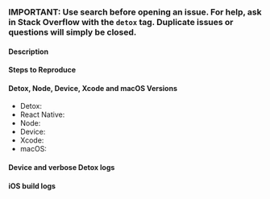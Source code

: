 ### IMPORTANT: Use search before opening an issue. For help, ask in Stack Overflow with the `detox` tag. Duplicate issues or questions will simply be closed.

<!---
Please fill this template before submitting an issue. This helps determine the issue cause much quicker.
Remove the sections that are not relevant to your issue.
If you are filing an enhancement request, you only need to fill the description section and can safely remove the other sections.
-->

#### Description
<!---
Provide a clear and concise description of your problem and what version of Detox you are using. In case of an enhancement request, please provide use cases where the required functionality would be useful.
-->

#### Steps to Reproduce
<!---
In case of a bug report, provide the steps necessary to reproduce the issue. If you are seeing a regression, try to provide the last known version where the issue did not reproduce.
If possible, please provide a small demo project that reproduces the issue, or attach a video with the reproduction - this would be very appreciated.
-->

#### Detox, Node, Device, Xcode and macOS Versions
<!---
Provide the macOS and Xcode versions you are using, and the device / simulator you tried it on.
-->

* Detox:
* React Native:
* Node:
* Device:
* Xcode:
* macOS: 

#### Device and verbose Detox logs
<!---
Provide the device and verbose Detox logs so we can understand what happened. You can obtain them by passing the loglevel param: `detox test --loglevel verbose`

-->

#### iOS build logs
<!---
If you are seeing a build problem (during npm install), provide the log found here: ~/Library/Detox/ios/{...}/detox_ios.log

-->
